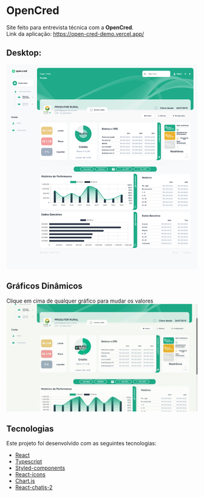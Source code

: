 # OpenCred
Site feito para entrevista técnica com a **OpenCred**. <br />
Link da aplicação: https://open-cred-demo.vercel.app/

## Desktop:
![site img](.github/Dektop.png)

## Gráficos Dinâmicos
Clique em cima de qualquer gráfico para mudar os valores
![chart gif](.github/Dektop.gif)

## Tecnologias
Este projeto foi desenvolvido com as seguintes tecnologias:
 - [React](https://reactjs.org/)
 - [Typescript](https://www.typescriptlang.org/)
 - [Styled-components](https://styled-components.com/)
 - [React-icons](https://react-icons.github.io/react-icons/)
 - [Chart.js](https://www.chartjs.org/docs/latest/)
 - [React-chatjs-2](https://react-chartjs-2.js.org/)
